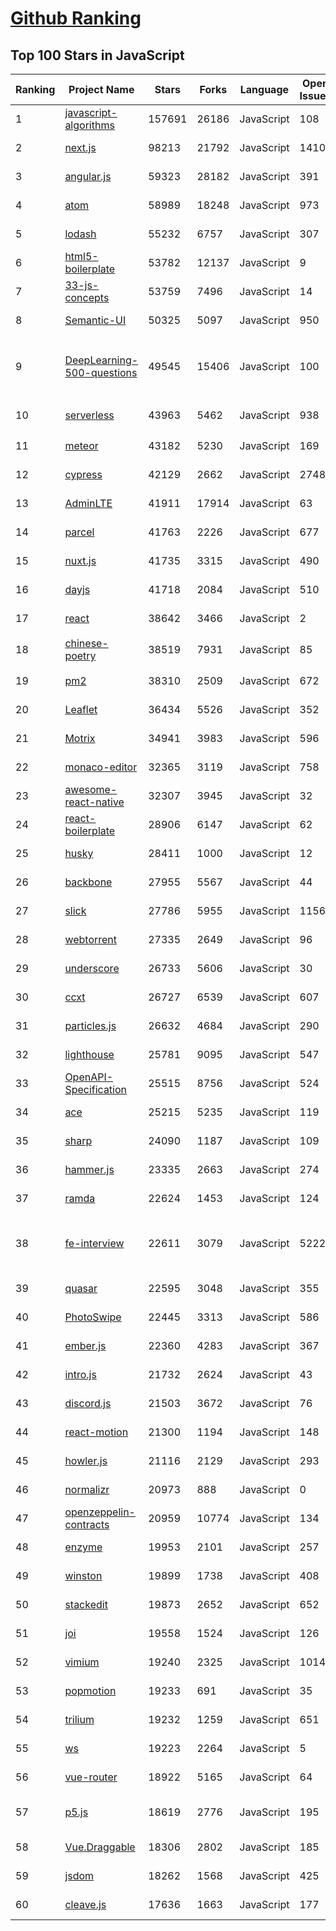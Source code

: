 [Github Ranking](../README.md)
==========

## Top 100 Stars in JavaScript

| Ranking | Project Name | Stars | Forks | Language | Open Issues | Description | Last Commit |
| ------- | ------------ | ----- | ----- | -------- | ----------- | ----------- | ----------- |
| 1 | [javascript-algorithms](https://github.com/trekhleb/javascript-algorithms) | 157691 | 26186 | JavaScript | 108 | 📝 Algorithms and data structures implemented in JavaScript with explanations and links to further readings | 2022-12-27T22:07:11Z |
| 2 | [next.js](https://github.com/vercel/next.js) | 98213 | 21792 | JavaScript | 1410 | The React Framework | 2022-12-28T02:21:40Z |
| 3 | [angular.js](https://github.com/angular/angular.js) | 59323 | 28182 | JavaScript | 391 | AngularJS - HTML enhanced for web apps! | 2022-04-12T15:57:22Z |
| 4 | [atom](https://github.com/atom/atom) | 58989 | 18248 | JavaScript | 973 | :atom: The hackable text editor | 2022-12-21T07:59:45Z |
| 5 | [lodash](https://github.com/lodash/lodash) | 55232 | 6757 | JavaScript | 307 | A modern JavaScript utility library delivering modularity, performance, & extras. | 2022-12-27T12:39:12Z |
| 6 | [html5-boilerplate](https://github.com/h5bp/html5-boilerplate) | 53782 | 12137 | JavaScript | 9 | A professional front-end template for building fast, robust, and adaptable web apps or sites. | 2022-12-23T20:49:52Z |
| 7 | [33-js-concepts](https://github.com/leonardomso/33-js-concepts) | 53759 | 7496 | JavaScript | 14 | 📜 33 JavaScript concepts every developer should know. | 2022-12-11T00:30:56Z |
| 8 | [Semantic-UI](https://github.com/Semantic-Org/Semantic-UI) | 50325 | 5097 | JavaScript | 950 | Semantic is a UI component framework based around useful principles from natural language. | 2022-12-19T16:58:16Z |
| 9 | [DeepLearning-500-questions](https://github.com/scutan90/DeepLearning-500-questions) | 49545 | 15406 | JavaScript | 100 | 深度学习500问，以问答形式对常用的概率知识、线性代数、机器学习、深度学习、计算机视觉等热点问题进行阐述，以帮助自己及有需要的读者。 全书分为18个章节，50余万字。由于水平有限，书中不妥之处恳请广大读者批评指正。   未完待续............ 如有意合作，联系scutjy2015@163.com                     版权所有，违权必究       Tan 2018.06 | 2022-07-16T02:22:55Z |
| 10 | [serverless](https://github.com/serverless/serverless) | 43963 | 5462 | JavaScript | 938 | ⚡ Serverless Framework – Build web, mobile and IoT applications with serverless architectures using AWS Lambda, Azure Functions, Google CloudFunctions & more! –  | 2022-12-27T18:03:34Z |
| 11 | [meteor](https://github.com/meteor/meteor) | 43182 | 5230 | JavaScript | 169 | Meteor, the JavaScript App Platform | 2022-12-27T23:51:42Z |
| 12 | [cypress](https://github.com/cypress-io/cypress) | 42129 | 2662 | JavaScript | 2748 | Fast, easy and reliable testing for anything that runs in a browser. | 2022-12-28T01:19:19Z |
| 13 | [AdminLTE](https://github.com/ColorlibHQ/AdminLTE) | 41911 | 17914 | JavaScript | 63 | AdminLTE - Free admin dashboard template based on Bootstrap 4 | 2022-12-27T03:01:50Z |
| 14 | [parcel](https://github.com/parcel-bundler/parcel) | 41763 | 2226 | JavaScript | 677 | The zero configuration build tool for the web. 📦🚀 | 2022-12-27T22:03:38Z |
| 15 | [nuxt.js](https://github.com/nuxt/nuxt.js) | 41735 | 3315 | JavaScript | 490 | The Intuitive Vue(2) Framework | 2022-12-19T17:01:32Z |
| 16 | [dayjs](https://github.com/iamkun/dayjs) | 41718 | 2084 | JavaScript | 510 | ⏰ Day.js 2kB immutable date-time library alternative to Moment.js with the same modern API | 2022-12-27T17:27:10Z |
| 17 | [react](https://github.com/typescript-cheatsheets/react) | 38642 | 3466 | JavaScript | 2 | Cheatsheets for experienced React developers getting started with TypeScript | 2022-12-18T05:29:21Z |
| 18 | [chinese-poetry](https://github.com/chinese-poetry/chinese-poetry) | 38519 | 7931 | JavaScript | 85 | The most comprehensive database of Chinese poetry 🧶最全中华古诗词数据库,  唐宋两朝近一万四千古诗人,  接近5.5万首唐诗加26万宋诗.  两宋时期1564位词人，21050首词。 | 2022-11-14T06:30:18Z |
| 19 | [pm2](https://github.com/Unitech/pm2) | 38310 | 2509 | JavaScript | 672 | Node.js Production Process Manager with a built-in Load Balancer. | 2022-12-20T14:49:32Z |
| 20 | [Leaflet](https://github.com/Leaflet/Leaflet) | 36434 | 5526 | JavaScript | 352 | 🍃 JavaScript library for mobile-friendly interactive maps 🇺🇦 | 2022-12-27T23:43:32Z |
| 21 | [Motrix](https://github.com/agalwood/Motrix) | 34941 | 3983 | JavaScript | 596 | A full-featured download manager. | 2022-12-23T01:42:02Z |
| 22 | [monaco-editor](https://github.com/microsoft/monaco-editor) | 32365 | 3119 | JavaScript | 758 | A browser based code editor | 2022-12-24T15:52:39Z |
| 23 | [awesome-react-native](https://github.com/jondot/awesome-react-native) | 32307 | 3945 | JavaScript | 32 | Awesome React Native components, news, tools, and learning material! | 2022-12-19T19:12:47Z |
| 24 | [react-boilerplate](https://github.com/react-boilerplate/react-boilerplate) | 28906 | 6147 | JavaScript | 62 | :fire: A highly scalable, offline-first foundation with the best developer experience and a focus on performance and best practices. | 2022-12-12T15:53:39Z |
| 25 | [husky](https://github.com/typicode/husky) | 28411 | 1000 | JavaScript | 12 | Git hooks made easy 🐶 woof! | 2022-12-13T20:59:56Z |
| 26 | [backbone](https://github.com/jashkenas/backbone) | 27955 | 5567 | JavaScript | 44 | Give your JS App some Backbone with Models, Views, Collections, and Events | 2022-12-25T01:45:54Z |
| 27 | [slick](https://github.com/kenwheeler/slick) | 27786 | 5955 | JavaScript | 1156 | the last carousel you'll ever need | 2022-11-16T14:54:08Z |
| 28 | [webtorrent](https://github.com/webtorrent/webtorrent) | 27335 | 2649 | JavaScript | 96 | ⚡️ Streaming torrent client for the web | 2022-12-21T21:54:37Z |
| 29 | [underscore](https://github.com/jashkenas/underscore) | 26733 | 5606 | JavaScript | 30 | JavaScript's utility _ belt | 2022-11-29T17:19:56Z |
| 30 | [ccxt](https://github.com/ccxt/ccxt) | 26727 | 6539 | JavaScript | 607 | A JavaScript / Python / PHP cryptocurrency trading API with support for more than 100 bitcoin/altcoin exchanges | 2022-12-27T22:58:02Z |
| 31 | [particles.js](https://github.com/VincentGarreau/particles.js) | 26632 | 4684 | JavaScript | 290 | A lightweight JavaScript library for creating particles | 2022-10-20T15:19:56Z |
| 32 | [lighthouse](https://github.com/GoogleChrome/lighthouse) | 25781 | 9095 | JavaScript | 547 | Automated auditing, performance metrics, and best practices for the web. | 2022-12-22T19:32:40Z |
| 33 | [OpenAPI-Specification](https://github.com/OAI/OpenAPI-Specification) | 25515 | 8756 | JavaScript | 524 | The OpenAPI Specification Repository | 2022-12-26T21:08:59Z |
| 34 | [ace](https://github.com/ajaxorg/ace) | 25215 | 5235 | JavaScript | 119 | Ace (Ajax.org Cloud9 Editor) | 2022-12-19T11:47:49Z |
| 35 | [sharp](https://github.com/lovell/sharp) | 24090 | 1187 | JavaScript | 109 | High performance Node.js image processing, the fastest module to resize JPEG, PNG, WebP, AVIF and TIFF images. Uses the libvips library. | 2022-12-21T15:58:35Z |
| 36 | [hammer.js](https://github.com/hammerjs/hammer.js) | 23335 | 2663 | JavaScript | 274 | A javascript library for multi-touch gestures :// You can touch this | 2022-05-25T06:52:29Z |
| 37 | [ramda](https://github.com/ramda/ramda) | 22624 | 1453 | JavaScript | 124 | :ram: Practical functional Javascript | 2022-11-23T03:38:10Z |
| 38 | [fe-interview](https://github.com/haizlin/fe-interview) | 22611 | 3079 | JavaScript | 5222 | 前端面试每日 3+1，以面试题来驱动学习，提倡每日学习与思考，每天进步一点！每天早上5点纯手工发布面试题（死磕自己，愉悦大家），6000+道前端面试题全面覆盖，HTML/CSS/JavaScript/Vue/React/Nodejs/TypeScript/ECMAScritpt/Webpack/Jquery/小程序/软技能…… | 2022-12-27T20:49:13Z |
| 39 | [quasar](https://github.com/quasarframework/quasar) | 22595 | 3048 | JavaScript | 355 | Quasar Framework - Build high-performance VueJS user interfaces in record time | 2022-12-27T20:19:20Z |
| 40 | [PhotoSwipe](https://github.com/dimsemenov/PhotoSwipe) | 22445 | 3313 | JavaScript | 586 | JavaScript image gallery for mobile and desktop, modular, framework independent | 2022-11-22T05:29:51Z |
| 41 | [ember.js](https://github.com/emberjs/ember.js) | 22360 | 4283 | JavaScript | 367 | Ember.js - A JavaScript framework for creating ambitious web applications | 2022-12-28T00:33:05Z |
| 42 | [intro.js](https://github.com/usablica/intro.js) | 21732 | 2624 | JavaScript | 43 | Lightweight, user-friendly onboarding tour library | 2022-12-26T13:01:14Z |
| 43 | [discord.js](https://github.com/discordjs/discord.js) | 21503 | 3672 | JavaScript | 76 | A powerful JavaScript library for interacting with the Discord API | 2022-12-27T19:36:45Z |
| 44 | [react-motion](https://github.com/chenglou/react-motion) | 21300 | 1194 | JavaScript | 148 | A spring that solves your animation problems. | 2022-12-08T17:31:42Z |
| 45 | [howler.js](https://github.com/goldfire/howler.js) | 21116 | 2129 | JavaScript | 293 | Javascript audio library for the modern web. | 2022-12-14T18:26:52Z |
| 46 | [normalizr](https://github.com/paularmstrong/normalizr) | 20973 | 888 | JavaScript | 0 | Normalizes nested JSON according to a schema | 2022-03-19T22:44:12Z |
| 47 | [openzeppelin-contracts](https://github.com/OpenZeppelin/openzeppelin-contracts) | 20959 | 10774 | JavaScript | 134 | OpenZeppelin Contracts is a library for secure smart contract development. | 2022-12-28T01:08:25Z |
| 48 | [enzyme](https://github.com/enzymejs/enzyme) | 19953 | 2101 | JavaScript | 257 | JavaScript Testing utilities for React | 2022-12-20T19:39:50Z |
| 49 | [winston](https://github.com/winstonjs/winston) | 19899 | 1738 | JavaScript | 408 | A logger for just about everything. | 2022-12-26T19:02:46Z |
| 50 | [stackedit](https://github.com/benweet/stackedit) | 19873 | 2652 | JavaScript | 652 | In-browser Markdown editor | 2022-10-30T13:14:18Z |
| 51 | [joi](https://github.com/hapijs/joi) | 19558 | 1524 | JavaScript | 126 | The most powerful data validation library for JS | 2022-12-20T14:52:21Z |
| 52 | [vimium](https://github.com/philc/vimium) | 19240 | 2325 | JavaScript | 1014 | The hacker's browser. | 2022-12-20T00:05:35Z |
| 53 | [popmotion](https://github.com/Popmotion/popmotion) | 19233 | 691 | JavaScript | 35 | Simple animation libraries for delightful user interfaces | 2022-12-14T16:19:31Z |
| 54 | [trilium](https://github.com/zadam/trilium) | 19232 | 1259 | JavaScript | 651 | Build your personal knowledge base with Trilium Notes | 2022-12-27T20:17:43Z |
| 55 | [ws](https://github.com/websockets/ws) | 19223 | 2264 | JavaScript | 5 | Simple to use, blazing fast and thoroughly tested WebSocket client and server for Node.js | 2022-12-20T20:41:56Z |
| 56 | [vue-router](https://github.com/vuejs/vue-router) | 18922 | 5165 | JavaScript | 64 | 🚦 The official router for Vue 2 | 2022-12-14T08:59:10Z |
| 57 | [p5.js](https://github.com/processing/p5.js) | 18619 | 2776 | JavaScript | 195 | p5.js is a client-side JS platform that empowers artists, designers, students, and anyone to learn to code and express themselves creatively on the web. It is based on the core principles of Processing. http://twitter.com/p5xjs — | 2022-12-28T02:57:13Z |
| 58 | [Vue.Draggable](https://github.com/SortableJS/Vue.Draggable) | 18306 | 2802 | JavaScript | 185 | Vue drag-and-drop component based on Sortable.js | 2022-12-13T05:45:17Z |
| 59 | [jsdom](https://github.com/jsdom/jsdom) | 18262 | 1568 | JavaScript | 425 | A JavaScript implementation of various web standards, for use with Node.js | 2022-12-17T04:48:16Z |
| 60 | [cleave.js](https://github.com/nosir/cleave.js) | 17636 | 1663 | JavaScript | 177 | Format input text content when you are typing... | 2022-12-21T21:56:10Z |

